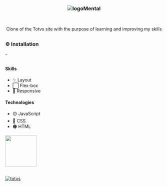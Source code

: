 ### <p align='center'> ![logoMental](https://github.com/fabioVitorio/clone_totvs/assets/109548564/6e430081-7a64-4ac9-aef2-347bb9e2c5c8) </p>
<br>
<p align='center'> Clone of the Totvs site with the purpose of learning and improving my skills
<br></p>

##
### ⚙️ Installation
```bash
~
```
##
#### Skills
- ✨ Layout <br>
- ⬜ Flex-box <br>
- 📱 Responsive <br>
 #### Technologies
- 🟡 JavaScript <br>
- 🔵 CSS <br>
- 🟠 HTML <br>

<div>
  <img height="100em" src="https://github-readme-stats.vercel.app/api/pin/?username=fabioVitorio&repo=clone_totvs"/>
  <a href="https://github.com/fabioVitorio">
</div>
  
##
![totvs](https://user-images.githubusercontent.com/109548564/196009432-5d42c84d-efec-44e0-a1e9-d343dc1a5056.PNG)
##

